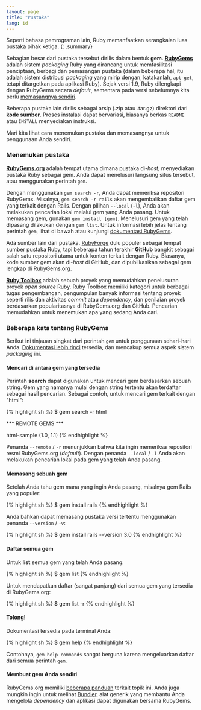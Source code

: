 ```yaml
---
layout: page
title: "Pustaka"
lang: id
---
```


Seperti bahasa pemrograman lain, Ruby memanfaatkan serangkaian luas
pustaka pihak ketiga.
{: .summary}

Sebagian besar dari pustaka tersebut dirilis dalam bentuk **gem**.
[**RubyGems**][1] adalah sistem *packaging* Ruby yang dirancang untuk
memfasilitasi penciptaan, berbagi dan pemasangan pustaka (dalam beberapa hal,
itu adalah sistem distribusi *packaging* yang mirip dengan, katakanlah,
`apt-get`, tetapi ditargetkan pada aplikasi Ruby). Sejak versi 1.9, Ruby
dilengkapi dengan RubyGems secara *default*, sementara pada versi sebelumnya
kita perlu [memasangnya sendiri][2].

Beberapa pustaka lain dirilis sebagai arsip (.zip atau .tar.gz)
direktori dari **kode sumber**. Proses instalasi dapat bervariasi,
biasanya berkas `README` atau `INSTALL` menyediakan instruksi.

Mari kita lihat cara menemukan pustaka dan memasangnya
untuk penggunaan Anda sendiri.

### Menemukan pustaka

[**RubyGems.org**][1] adalah tempat utama dimana pustaka di-*host*,
menyediakan pustaka Ruby sebagai gem. Anda dapat menelusuri langsung situs
tersebut, atau menggunakan perintah `gem`.

Dengan menggunakan `gem search -r`, Anda dapat memeriksa repositori RubyGems.
Misalnya, `gem search -r rails` akan mengembalikan daftar gem yang terkait
dengan Rails. Dengan pilihan `--local` (`-l`), Anda akan melakukan pencarian
lokal melalui gem yang Anda pasang. Untuk memasang gem,
gunakan `gem install [gem]`. Menelusuri gem yang telah dipasang dilakukan
dengan `gem list`. Untuk informasi lebih jelas tentang perintah `gem`,
lihat di bawah atau kunjungi [dokumentasi RubyGems][3].

Ada sumber lain dari pustaka. [RubyForge][4] dulu populer sebagai tempat
sumber pustaka Ruby, tapi beberapa tahun terakhir [**GitHub**][5] bangkit
sebagai salah satu repositori utama untuk konten terkait dengan Ruby.
Biasanya, kode sumber gem akan di-*host* di GitHub, dan dipublikasikan sebagai
gem lengkap di RubyGems.org.

[**Ruby Toolbox**][6] adalah sebuah proyek yang memudahkan penelusuran proyek
*open source* Ruby. Ruby Toolbox memiliki kategori untuk berbagai tugas
pengembangan, pengumpulan banyak informasi tentang proyek seperti rilis dan
aktivitas *commit* atau *dependency*, dan penilaian proyek berdasarkan
popularitasnya di RubyGems.org dan GitHub. Pencarian memudahkan untuk
menemukan apa yang sedang Anda cari.

### Beberapa kata tentang RubyGems

Berikut ini tinjauan singkat dari perintah `gem` untuk penggunaan sehari-hari
Anda. [Dokumentasi lebih rinci][7] tersedia, dan mencakup semua aspek sistem
*packaging* ini.

#### Mencari di antara gem yang tersedia

Perintah **search** dapat digunakan untuk mencari gem berdasarkan sebuah
string. Gem yang namanya mulai dengan string tertentu akan terdaftar sebagai
hasil pencarian.
Sebagai contoh, untuk mencari gem terkait dengan "html":

{% highlight sh %}
$ gem search -r html

*** REMOTE GEMS ***

html-sample (1.0, 1.1)
{% endhighlight %}

Penanda `--remote` / `-r` menunjukkan bahwa kita ingin memeriksa
repositori resmi RubyGems.org (*default*).
Dengan penanda `--local` / `-l` Anda akan melakukan pencarian lokal
pada gem yang telah Anda pasang.

#### Memasang sebuah gem

Setelah Anda tahu gem mana yang ingin Anda pasang, misalnya gem
Rails yang populer:

{% highlight sh %}
$ gem install rails
{% endhighlight %}

Anda bahkan dapat memasang pustaka versi tertentu menggunakan penanda
`--version` / `-v`:

{% highlight sh %}
$ gem install rails --version 3.0
{% endhighlight %}

#### Daftar semua gem

Untuk **list** semua gem yang telah Anda pasang:

{% highlight sh %}
$ gem list
{% endhighlight %}

Untuk mendapatkan daftar (sangat panjang) dari semua gem yang tersedia di
RubyGems.org:

{% highlight sh %}
$ gem list -r
{% endhighlight %}

#### Tolong!

Dokumentasi tersedia pada terminal Anda:

{% highlight sh %}
$ gem help
{% endhighlight %}

Contohnya, `gem help commands` sangat berguna karena mengeluarkan daftar dari
semua perintah `gem`.

#### Membuat gem Anda sendiri

RubyGems.org memiliki [beberapa panduan][3] terkait topik ini. Anda juga
mungkin ingin untuk melihat [Bundler][9], alat generik yang membantu
Anda mengelola *dependency* dan aplikasi dapat digunakan bersama RubyGems.



[1]: https://rubygems.org/
[2]: https://rubygems.org/pages/download/
[3]: http://guides.rubygems.org/
[4]: http://rubyforge.org/
[5]: https://github.com/
[6]: https://www.ruby-toolbox.com/
[7]: http://guides.rubygems.org/command-reference/
[9]: http://bundler.io/
